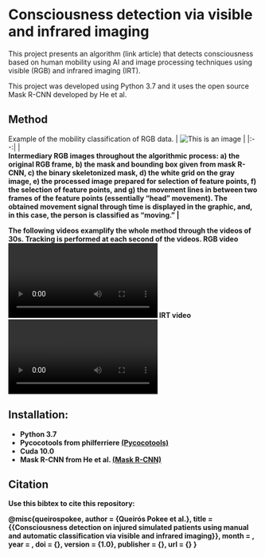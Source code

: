 # Consciousness detection via visible and infrared imaging
This project presents an algorithm (link article) that detects consciousness based on human mobility using AI and image processing techniques using visible (RGB) and infrared imaging (IRT).

This project was developed using Python 3.7 and it uses the open source Mask R-CNN developed by He et al. 


## Method
Example of the mobility classification of RGB data. 
| ![This is an image](https://github.com/dddqqq/Consciousness_detection/blob/main/media/Figure%203.png) |
|:--:| 
| <b>  
 <b> Intermediary RGB images throughout the algorithmic process: a) the original RGB frame, b) the mask and bounding box given from mask R-CNN, c) the binary skeletonized mask, d) the white grid on the gray image, e) the processed image prepared for selection of feature points, f) the selection of feature points, and g) the movement lines in between two frames of the feature points (essentially “head” movement). The obtained movement signal through time is displayed in the graphic, and, in this case, the person is classified as “moving.” </b>|

The following videos examplify the whole method through the videos of 30s. Tracking is performed at each second of the videos.
RGB video ![RGB video](https://github.com/dddqqq/Consciousness_detection/blob/main/media/rgb_lay_Head_covered.mp4)
IRT video ![IRT video](https://github.com/dddqqq/Consciousness_detection/blob/main/media/irt_lay_Head.mp4)





## Installation:
- Python 3.7
- Pycocotools from philferriere [(Pycocotools)](https://github.com/philferriere/cocoapi)
- Cuda 10.0
- Mask R-CNN from He et al.  [(Mask R-CNN)](https://github.com/matterport/Mask_RCNN)


## Citation
Use this bibtex to cite this repository:

@misc{queirospokee,
    author       = {Queirós Pokee et al.},
    title        = {{Consciousness detection on injured simulated patients using manual and automatic classification via visible and infrared imaging}},
    month        = ,
    year         = ,
    doi          = {},
    version      = {1.0},
    publisher    = {},
    url          = {}
    }

